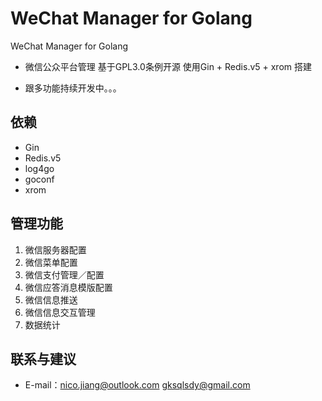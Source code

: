 # WeChat Manager for Golang
WeChat Manager for Golang 


* 微信公众平台管理 基于GPL3.0条例开源 使用Gin + Redis.v5 + xrom 搭建

* 跟多功能持续开发中。。。

## 依赖

*	Gin
*	Redis.v5
*	log4go 
*	goconf 
*	xrom

## 管理功能

1. 微信服务器配置
2. 微信菜单配置
3. 微信支付管理／配置
4. 微信应答消息模版配置
5. 微信信息推送
6. 微信信息交互管理
7. 数据统计

## 联系与建议

* E-mail：nico.jiang@outlook.com gksqlsdy@gmail.com
   
   
   

  

 

